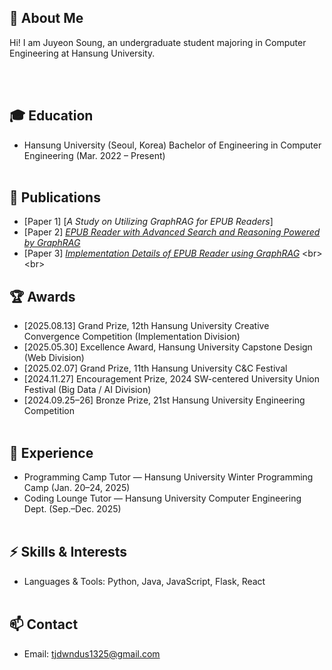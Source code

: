 ## 👋 About Me

Hi! I am Juyeon Soung, an undergraduate student majoring in Computer Engineering at Hansung University.
<!--I enjoy building projects that connect research with practical applications.-->
<br><br>

## 🎓 Education
-	Hansung University (Seoul, Korea)
Bachelor of Engineering in Computer Engineering (Mar. 2022 – Present)
<br><br>

## 📝 Publications
- [Paper 1] [*A Study on Utilizing GraphRAG for EPUB Readers*]
- [Paper 2] [*EPUB Reader with Advanced Search and Reasoning Powered by GraphRAG*]([https://your-link-2.com](https://www.kci.go.kr/kciportal/ci/sereArticleSearch/ciSereArtiView.kci?sereArticleSearchBean.artiId=ART003160624))  
- [Paper 3] [*Implementation Details of EPUB Reader using GraphRAG*]([https://your-link-3.com](https://www.kci.go.kr/kciportal/ci/sereArticleSearch/ciSereArtiView.kci?sereArticleSearchBean.artiId=ART003207610)) 
<br><br>

## 🏆 Awards
- [2025.08.13] Grand Prize, 12th Hansung University Creative Convergence Competition (Implementation Division)
- [2025.05.30] Excellence Award, Hansung University Capstone Design (Web Division)
- [2025.02.07] Grand Prize, 11th Hansung University C&C Festival
- [2024.11.27] Encouragement Prize, 2024 SW-centered University Union Festival (Big Data / AI Division)
- [2024.09.25–26] Bronze Prize, 21st Hansung University Engineering Competition
<br><br>

## 🚀 Experience
- 	Programming Camp Tutor — Hansung University Winter Programming Camp (Jan. 20–24, 2025)
- 	Coding Lounge Tutor — Hansung University Computer Engineering Dept. (Sep.–Dec. 2025)
<br><br>

## ⚡ Skills & Interests
- Languages & Tools: Python, Java, JavaScript, Flask, React
<br><br>

## 📫 Contact
-	Email: tjdwndus1325@gmail.com
